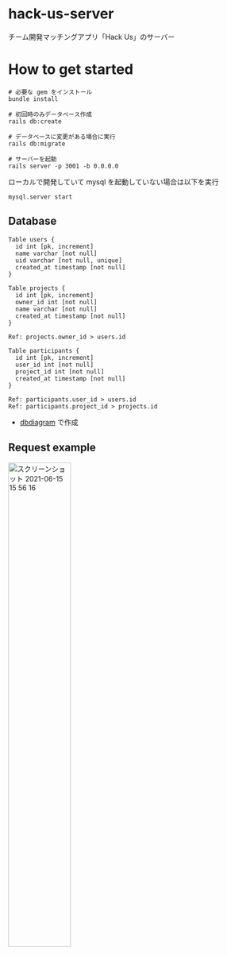 # hack-us-server

チーム開発マッチングアプリ「Hack Us」のサーバー

# How to get started

```
# 必要な gem をインストール
bundle install

# 初回時のみデータベース作成
rails db:create

# データベースに変更がある場合に実行
rails db:migrate

# サーバーを起動
rails server -p 3001 -b 0.0.0.0
```

ローカルで開発していて mysql を起動していない場合は以下を実行

```
mysql.server start
```

## Database

```
Table users {
  id int [pk, increment]
  name varchar [not null]
  uid varchar [not null, unique]
  created_at timestamp [not null]
}

Table projects {
  id int [pk, increment]
  owner_id int [not null]
  name varchar [not null]
  created_at timestamp [not null]
}

Ref: projects.owner_id > users.id

Table participants {
  id int [pk, increment]
  user_id int [not null]
  project_id int [not null]
  created_at timestamp [not null]
}

Ref: participants.user_id > users.id
Ref: participants.project_id > projects.id
```

- [dbdiagram](https://dbdiagram.io/home) で作成

## Request example

<img width="50%" alt="スクリーンショット 2021-06-15 15 56 16" src="https://user-images.githubusercontent.com/51741264/122006794-39c62a00-cdf2-11eb-8bde-42071aa2cad0.png">
